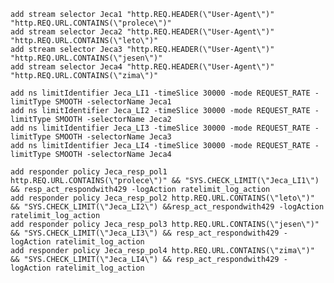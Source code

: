 `add stream selector Jeca1 "http.REQ.HEADER(\"User-Agent\")" "http.REQ.URL.CONTAINS(\"prolece\")"`  
`add stream selector Jeca2 "http.REQ.HEADER(\"User-Agent\")" "http.REQ.URL.CONTAINS(\"leto\")"`  
`add stream selector Jeca3 "http.REQ.HEADER(\"User-Agent\")" "http.REQ.URL.CONTAINS(\"jesen\")"`  
`add stream selector Jeca4 "http.REQ.HEADER(\"User-Agent\")" "http.REQ.URL.CONTAINS(\"zima\")"`  

`add ns limitIdentifier Jeca_LI1 -timeSlice 30000 -mode REQUEST_RATE -limitType SMOOTH -selectorName Jeca1`  
`add ns limitIdentifier Jeca_LI2 -timeSlice 30000 -mode REQUEST_RATE -limitType SMOOTH -selectorName Jeca2`  
`add ns limitIdentifier Jeca_LI3 -timeSlice 30000 -mode REQUEST_RATE -limitType SMOOTH -selectorName Jeca3`  
`add ns limitIdentifier Jeca_LI4 -timeSlice 30000 -mode REQUEST_RATE -limitType SMOOTH -selectorName Jeca4`  

`add responder policy Jeca_resp_pol1 http.REQ.URL.CONTAINS(\"prolece\")" && "SYS.CHECK_LIMIT(\"Jeca_LI1\") && resp_act_respondwith429 -logAction ratelimit_log_action`  
`add responder policy Jeca_resp_pol2 http.REQ.URL.CONTAINS(\"leto\")" && "SYS.CHECK_LIMIT(\"Jeca_LI2\") &&resp_act_respondwith429 -logAction ratelimit_log_action`  
`add responder policy Jeca_resp_pol3 http.REQ.URL.CONTAINS(\"jesen\")" && "SYS.CHECK_LIMIT(\"Jeca_LI3\") && resp_act_respondwith429 -logAction ratelimit_log_action`  
`add responder policy Jeca_resp_pol4 http.REQ.URL.CONTAINS(\"zima\")" && "SYS.CHECK_LIMIT(\"Jeca_LI4\") && resp_act_respondwith429 -logAction ratelimit_log_action`  
